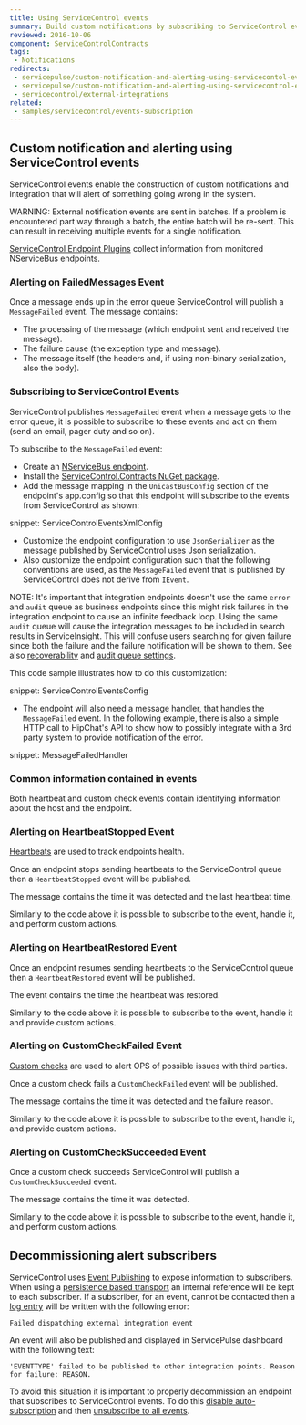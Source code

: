 ```yaml
---
title: Using ServiceControl events
summary: Build custom notifications by subscribing to ServiceControl events
reviewed: 2016-10-06
component: ServiceControlContracts
tags:
 - Notifications
redirects:
 - servicepulse/custom-notification-and-alerting-using-servicecontol-events
 - servicepulse/custom-notification-and-alerting-using-servicecontrol-events
 - servicecontrol/external-integrations
related:
 - samples/servicecontrol/events-subscription
---
```



## Custom notification and alerting using ServiceControl events

ServiceControl events enable the construction of custom notifications and integration that will alert of something going wrong in the system.

WARNING: External notification events are sent in batches. If a problem is encountered part way through a batch, the entire batch will be re-sent. This can result in receiving multiple events for a single notification.

[ServiceControl Endpoint Plugins](/servicecontrol/plugins/) collect information from monitored NServiceBus endpoints.


### Alerting on FailedMessages Event

Once a message ends up in the error queue ServiceControl will publish a `MessageFailed` event. The message contains:

 * The processing of the message (which endpoint sent and received the message).
 * The failure cause (the exception type and message).
 * The message itself (the headers and, if using non-binary serialization, also the body).


### Subscribing to ServiceControl Events

ServiceControl publishes `MessageFailed` event when a message gets to the error queue, it is possible to subscribe to these events and act on them (send an email, pager duty and so on).

To subscribe to the `MessageFailed` event:

 * Create an [NServiceBus endpoint](/nservicebus/hosting/nservicebus-host/).
 * Install the [ServiceControl.Contracts NuGet package](https://www.nuget.org/packages/ServiceControl.Contracts/).
 * Add the message mapping in the `UnicastBusConfig` section of the endpoint's app.config so that this endpoint will subscribe to the events from ServiceControl as shown:

snippet: ServiceControlEventsXmlConfig

 * Customize the endpoint configuration to use `JsonSerializer` as the message published by ServiceControl uses Json serialization.
 * Also customize the endpoint configuration such that the following conventions are used, as the `MessageFailed` event that is published by ServiceControl does not derive from `IEvent`.

NOTE: It's important that integration endpoints doesn't use the same `error` and `audit` queue as business endpoints since this might risk failures in the integration endpoint to cause an infinite feedback loop. Using the same `audit` queue will cause the integration messages to be included in search results in ServiceInsight. This will confuse users searching for given failure since both the failure and the failure notification will be shown to them. See also [recoverability](/nservicebus/recoverability/) and [audit queue settings](/nservicebus/operations/auditing.md).

This code sample illustrates how to do this customization:

snippet: ServiceControlEventsConfig

 * The endpoint will also need a message handler, that handles the `MessageFailed` event. In the following example, there is also a simple HTTP call to HipChat's API to show how to possibly integrate with a 3rd party system to provide notification of the error.

snippet: MessageFailedHandler


### Common information contained in events

Both heartbeat and custom check events contain identifying information about the host and the endpoint.


### Alerting on HeartbeatStopped Event

[Heartbeats](/servicepulse/intro-endpoints-heartbeats.md#active-vs-inactive-endpoints) are used to track endpoints health.

Once an endpoint stops sending heartbeats to the ServiceControl queue then a `HeartbeatStopped` event will be published.

The message contains the time it was detected and the last heartbeat time.

Similarly to the code above it is possible to subscribe to the event, handle it, and perform custom actions.


### Alerting on HeartbeatRestored Event

Once an endpoint resumes sending heartbeats to the ServiceControl queue then a `HeartbeatRestored` event will be published.

The event contains the time the heartbeat was restored.

Similarly to the code above it is possible to subscribe to the event, handle it and provide custom actions.


### Alerting on CustomCheckFailed Event

[Custom checks](/servicepulse/intro-endpoints-custom-checks.md) are used to alert OPS of possible issues with third parties.

Once a custom check fails a `CustomCheckFailed` event will be published.

The message contains the time it was detected and the failure reason.

Similarly to the code above it is possible to subscribe to the event, handle it, and provide custom actions.


### Alerting on CustomCheckSucceeded Event

Once a custom check succeeds ServiceControl will publish a `CustomCheckSucceeded` event.

The message contains the time it was detected.

Similarly to the code above it is possible to subscribe to the event, handle it, and perform custom actions.


## Decommissioning alert subscribers

ServiceControl uses [Event Publishing](/nservicebus/messaging/publish-subscribe/) to expose information to subscribers. When using a [persistence based transport](/nservicebus/messaging/publish-subscribe/#mechanics-persistence-based-message-driven) an internal reference will be kept to each subscriber. If a subscriber, for an event, cannot be contacted then a [log entry](logging.md) will be written with the following error:

```no-highlight
Failed dispatching external integration event
```

An event will also be published and displayed in ServicePulse dashboard with the following text:

```no-highlight
'EVENTTYPE' failed to be published to other integration points. Reason for failure: REASON.
```

To avoid this situation it is important to properly decommission an endpoint that subscribes to ServiceControl events. To do this [disable auto-subscription](/nservicebus/messaging/publish-subscribe/controlling-what-is-subscribed.md#disabling-auto-subscription) and then [unsubscribe to all events](/nservicebus/messaging/publish-subscribe/controlling-what-is-subscribed.md#manually-subscribing-to-a-message).